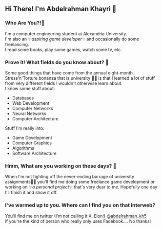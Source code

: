 ## Hi There! I'm Abdelrahman Khayri 👋

### Who Are You?!🧐
I'm a computer engineering student at Alexandria University.  
I'm also an ✨*aspiring game developer*✨ and occasionally do some freelancing.  
I read some books, play some games, watch some tv, etc.

### Prove it! What fields do you know about? 🤨
Some good things that have come from the annual eight-month Stress'n'Torture bonanza that is university 🫠🫠 is that I learned a lot of stuff from very different fields I wouldn't otherwise learn about.  
I know some stuff about:
- Databases
- Web Development
- Computer Networks
- Neural Networks
- Computer Architecture

Stuff I'm really into:
- Game Development
- Computer Graphics
- Algorithms
- Software Architecture

### Hmm, What are you working on these days? 🤔
When I'm not fighting off the never-ending barrage of university assignments😮‍💨 you'll find me doing some freelance game development or working on ✨*a personal project*✨ that's very dear to me. Hopefully one day I'll finish it and show it off.

### I've warmed up to you. Where can I find you on that interweb?
You'll find me on twitter (I'm not calling it X, Elon!) [@abdelrahman_kh5](https://x.com/abdelrahman_kh5)   
If you're the kind of person who really only uses Facebook.... No thanks!

<!--
**abderrahman504/abderrahman504** is a ✨ _special_ ✨ repository because its `README.md` (this file) appears on your GitHub profile.

Here are some ideas to get you started:

- 🔭 I’m currently working on ...
- 🌱 I’m currently learning ...
- 👯 I’m looking to collaborate on ...
- 🤔 I’m looking for help with ...
- 💬 Ask me about ...
- 📫 How to reach me: ...
- 😄 Pronouns: ...
- ⚡ Fun fact: ...
-->
